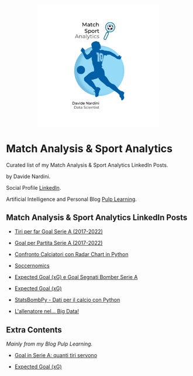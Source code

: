 <p align="center" width="100%">
    <img width="66%" src="https://github.com/dnardini16/MatchAnalysisLinkedinPost/blob/main/sport_logo.png"> 
</p>


# Match Analysis & Sport Analytics

Curated list of my Match Analysis & Sport Analytics LinkedIn Posts.

by Davide Nardini.

Social Profile [LinkedIn](https://www.linkedin.com/in/davide-nardini).

Artificial Intelligence and Personal Blog [Pulp Learning](https://pulplearning.altervista.org).

## Match Analysis & Sport Analytics LinkedIn Posts

* [Tiri per far Goal Serie A (2017-2022)](https://www.linkedin.com/posts/davide-nardini_calcio-goal-matchanalysis-activity-7068839632909611008-D678)

* [Goal per Partita Serie A (2017-2022)](https://www.linkedin.com/posts/davide-nardini_stats-calcio-matchanalysis-activity-7067748705243734016-tlvG)

* [Confronto Calciatori con Radar Chart in Python](https://www.linkedin.com/posts/davide-nardini_python-datavisualization-football-activity-7066661123738976256-DuHl)

* [Soccernomics](https://www.linkedin.com/posts/davide-nardini_bigdata-dataanalysis-football-activity-7066310826298609665-eb3I)

* [Expected Goal (xG) e Goal Segnati Bomber Serie A](https://www.linkedin.com/posts/davide-nardini_expectedgoal-matchanalysis-calcio-activity-7065213113775570944-7yVo)

* [Expected Goal (xG)](https://www.linkedin.com/pulse/expected-goal-xg-davide-nardini)

* [StatsBombPy - Dati per il calcio con Python](https://www.linkedin.com/posts/davide-nardini_datascience-analytics-python-activity-7064134441496944640-8v9x)

* [L'allenatore nel... Big Data!](https://www.linkedin.com/posts/davide-nardini_datascience-machinelearning-football-activity-7063770313381003264-YzOO)

## Extra Contents

*Mainly from my Blog Pulp Learning.*

* [Goal in Serie A: quanti tiri servono](https://pulplearning.altervista.org/goal-in-serie-a-quanti-tiri-servono/)

* [Expected Goal (xG)](https://pulplearning.altervista.org/expected-goal-xg/)